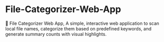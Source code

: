 # File-Categorizer-Web-App
📁 File Categorizer Web App, A simple, interactive web application to scan local file names, categorize them based on predefined keywords, and generate summary counts with visual highlights.
